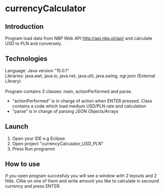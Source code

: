 # currencyCalculator

## Introduction
Program load data from NBP Web API http://api.nbp.pl/api/ and calculate USD to PLN and conversely.

## Technologies
Language: Java version "15.0.1" \
Libraries: java.awt, java.io, java.net, java.util, java.swing, ogr.json (External Library) \
\
Program contains 3 classes: main, actionPerformed and parse. 
- "actionPerformed" is in charge of action when ENTER pressed. Class contains a code which load medium USD/PLN rate and calculation
- "parse" is in charge of parsing JSON Objects/Arrays

## Launch
1. Open your  IDE e.g Eclipse
2. Open project "currencyCalculator_USD_PLN"
3. Press Run programm 

## How to use
If you open program succesfuly you will see a window with 2 leyouts and 2 filds. Clike on one of them and write amount you like to calculate in secound currency and press ENTER.



